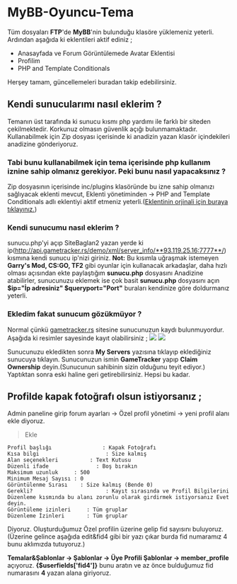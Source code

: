 # MyBB-Oyuncu-Tema
Tüm dosyaları **FTP**'de **MyBB**'nin bulunduğu klasöre yüklemeniz yeterli.
Ardından aşağıda ki eklentileri aktif ediniz ;

- Anasayfada ve Forum Görüntülemede Avatar Eklentisi
- Profilim
- PHP and Template Conditionals

 
Herşey tamam, güncellemeleri buradan takip edebilirsiniz.
## Kendi sunucularımı nasıl eklerim ?
Temanın üst tarafında ki sunucu kısmı php yardımı ile farklı bir siteden çekilmektedir. Korkunuz olmasın güvenlik açığı bulunmamaktadır. Kullanabilmek için Zip dosyası içerisinde ki anadizin yazan klasör içindekileri anadizine gönderiyoruz.
### Tabi bunu kullanabilmek için tema içerisinde php kullanım iznine sahip olmanız gerekiyor. Peki bunu nasıl yapacaksınız ?
Zip dosyasının içerisinde inc/plugins klasöründe bu izne sahip olmanızı sağlıyacak eklenti mevcut, Eklenti yönetiminden -> PHP and Template Conditionals adlı eklentiyi aktif etmeniz yeterli.([Eklentinin orjinali için buraya tıklayınız.](http://community.mybb.com/thread-31860.html))

### Kendi sunucumu nasıl eklerim ?
sunucu.php'yi açıp SiteBaglan2 yazan yerde ki ip(http://api.gametracker.rs/demo/xml/server_info/**93.119.25.16:7777**/) kısmına kendi sunucu ip'nizi giriniz. 
**Not:** Bu kısımla uğraşmak istemeyen **Garry's Mod, CS:GO, TF2** gibi oyunlar için kullanacak arkadaşlar, daha hızlı olması açısından ekte paylaştığım **sunucu.php** dosyasını Anadizine atabilirler, sunucunuzu eklemek ise çok basit **sunucu.php** dosyasını açın **$ip="İp adresiniz" $queryport="Port"** buraları kendinize göre doldurmanız yeterli.

### Ekledim fakat sunucum gözükmüyor ?
Normal çünkü [gametracker.rs](http://gametracker.rs/) sitesine sunucunuzun kaydı bulunmuyordur. Aşağıda ki resimler sayesinde kayıt olabilirsiniz ;
![]({{site.baseurl}}/http://image.prntscr.com/image/b40099c67a73427687cba0ea77c39e06.png)
![]({{site.baseurl}}/http://image.prntscr.com/image/576db67cd4ba445a9027a19a7ba5f535.png)

Sunucunuzu ekledikten sonra **My Servers** yazısına tıklayıp eklediğiniz sunucuya tıklayın.
Sunucunuzun ismin **GameTracker** yapıp **Claim Ownership** deyin.(Sunucunun sahibinin sizin olduğunu teyit ediyor.) Yaptıktan sonra eski haline geri getirebilirsiniz. Hepsi bu kadar.
## Profilde kapak fotoğrafı olsun istiyorsanız ;
Admin paneline girip forum ayarları -> Özel profil yönetimi -> yeni profil alanı ekle diyoruz.
> Ekle

    Profil başlığı                : Kapak Fotoğrafı
    Kısa bilgi                     : Size kalmış
    Alan seçenekleri          : Text Kutusu
    Düzenli ifade               : Boş bırakın
    Maksimum uzunluk     : 500
    Minimum Mesaj Sayısı : 0
    Görüntülenme Sırası    : Size kalmış (Bende 0)
    Gerekli?                       : Kayıt sırasında ve Profil Bilgilerini Düzenleme kısmında bu alanı zorunlu olarak girdirmek istiyorsanız Evet deyin.
    Görüntüleme izinleri     : Tüm gruplar
    Düzenleme İzinleri       : Tüm gruplar
Diyoruz. Oluşturduğumuz Özel profilin üzerine gelip fid sayısını buluyoruz. (Üzerine gelince aşağıda edit&fid4 gibi bir yazı çıkar burda fid numaramız 4 bunu aklımızda tutuyoruz.)

**Temalar&Şablonlar -> Şablonlar -> Üye Profili Şablonlar -> member_profile** açıyoruz.
 **{$userfields['fid4']}** bunu aratın ve az önce bulduğumuz fid numarasını **4** yazan alana giriyoruz.



